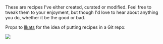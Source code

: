 These are recipes I've either created, curated or modified. Feel free to tweak them to your enjoyment, but though I'd love to hear about anything you do, whether it be the good or bad.

Props to [llkats](https://github.com/llkats) for the idea of putting recipes in a Git repo:

<a href="https://twitter.com/llkats/status/278313809964314624" target="_blank"><img src="https://raw.github.com/jonursenbach/cookbook/master/images/llkats.jpg" /></a>